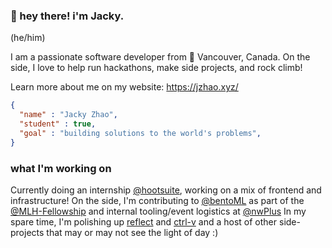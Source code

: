 ### :wave: hey there! i'm Jacky.
(he/him)

I am a passionate software developer from :pushpin: Vancouver, Canada. On the side, I love to help run hackathons, make side projects, and rock climb!

Learn more about me on my website: https://jzhao.xyz/

```json
{
  "name" : "Jacky Zhao",
  "student" : true,
  "goal" : "building solutions to the world's problems",
}
```

### what I'm working on
Currently doing an internship [@hootsuite](http://hootsuite.com/), working on a mix of frontend and infrastructure! On the side, I'm contributing to [@bentoML](https://github.com/bentoml/BentoML) as part of the [@MLH-Fellowship](https://fellowship.mlh.io/) and internal tooling/event logistics at [@nwPlus](https://github.com/nwplus) In my spare time, I'm polishing up [reflect](https://github.com/getreflect) and [ctrl-v](https://github.com/jackyzha0/ctrl-v) and a host of other side-projects that may or may not see the light of day :)
